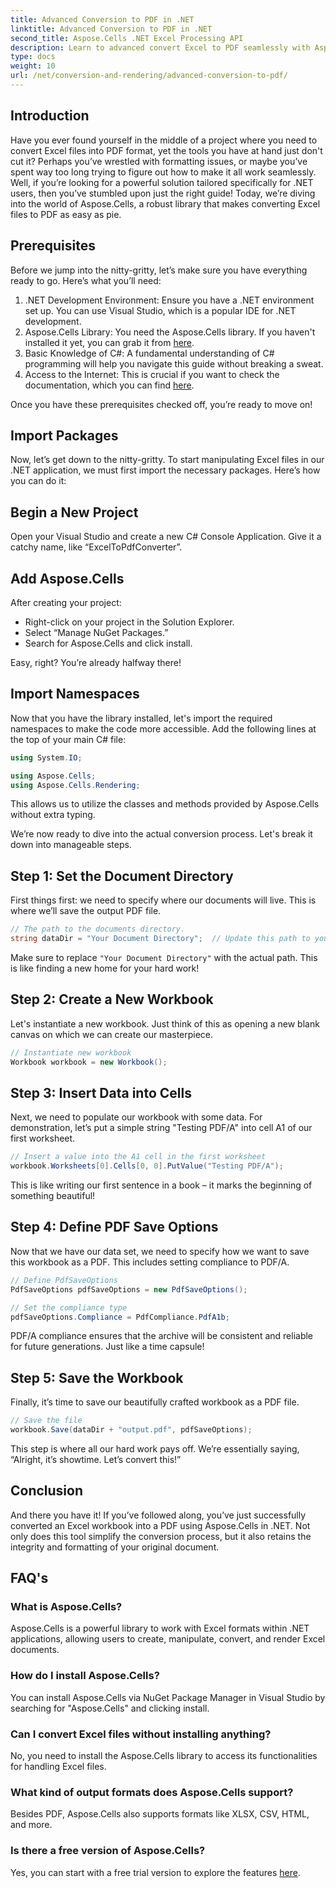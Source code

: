 ```yaml
---
title: Advanced Conversion to PDF in .NET
linktitle: Advanced Conversion to PDF in .NET
second_title: Aspose.Cells .NET Excel Processing API
description: Learn to advanced convert Excel to PDF seamlessly with Aspose.Cells in .NET. Follow our step-by-step guide.
type: docs
weight: 10
url: /net/conversion-and-rendering/advanced-conversion-to-pdf/
---
```

## Introduction

Have you ever found yourself in the middle of a project where you need to convert Excel files into PDF format, yet the tools you have at hand just don't cut it? Perhaps you’ve wrestled with formatting issues, or maybe you’ve spent way too long trying to figure out how to make it all work seamlessly. Well, if you’re looking for a powerful solution tailored specifically for .NET users, then you’ve stumbled upon just the right guide! Today, we’re diving into the world of Aspose.Cells, a robust library that makes converting Excel files to PDF as easy as pie. 

## Prerequisites

Before we jump into the nitty-gritty, let’s make sure you have everything ready to go. Here’s what you’ll need:

1. .NET Development Environment: Ensure you have a .NET environment set up. You can use Visual Studio, which is a popular IDE for .NET development.
2. Aspose.Cells Library: You need the Aspose.Cells library. If you haven't installed it yet, you can grab it from [here](https://releases.aspose.com/cells/net/).
3. Basic Knowledge of C#: A fundamental understanding of C# programming will help you navigate this guide without breaking a sweat.
4. Access to the Internet: This is crucial if you want to check the documentation, which you can find [here](https://reference.aspose.com/cells/net/). 

Once you have these prerequisites checked off, you’re ready to move on!

## Import Packages

Now, let’s get down to the nitty-gritty. To start manipulating Excel files in our .NET application, we must first import the necessary packages. Here’s how you can do it:

## Begin a New Project

Open your Visual Studio and create a new C# Console Application. Give it a catchy name, like “ExcelToPdfConverter”.

## Add Aspose.Cells

After creating your project:
- Right-click on your project in the Solution Explorer.
- Select “Manage NuGet Packages.”
- Search for Aspose.Cells and click install. 

Easy, right? You’re already halfway there!

## Import Namespaces

Now that you have the library installed, let's import the required namespaces to make the code more accessible. Add the following lines at the top of your main C# file:

```csharp
using System.IO;

using Aspose.Cells;
using Aspose.Cells.Rendering;
```

This allows us to utilize the classes and methods provided by Aspose.Cells without extra typing.

We’re now ready to dive into the actual conversion process. Let's break it down into manageable steps. 

## Step 1: Set the Document Directory

First things first: we need to specify where our documents will live. This is where we’ll save the output PDF file. 

```csharp
// The path to the documents directory.
string dataDir = "Your Document Directory";  // Update this path to your specific directory
```

Make sure to replace `"Your Document Directory"` with the actual path. This is like finding a new home for your hard work!

## Step 2: Create a New Workbook

Let's instantiate a new workbook. Just think of this as opening a new blank canvas on which we can create our masterpiece.

```csharp
// Instantiate new workbook
Workbook workbook = new Workbook();
```

## Step 3: Insert Data into Cells

Next, we need to populate our workbook with some data. For demonstration, let’s put a simple string "Testing PDF/A" into cell A1 of our first worksheet. 

```csharp
// Insert a value into the A1 cell in the first worksheet
workbook.Worksheets[0].Cells[0, 0].PutValue("Testing PDF/A");
```

This is like writing our first sentence in a book – it marks the beginning of something beautiful!

## Step 4: Define PDF Save Options

Now that we have our data set, we need to specify how we want to save this workbook as a PDF. This includes setting compliance to PDF/A. 

```csharp
// Define PdfSaveOptions
PdfSaveOptions pdfSaveOptions = new PdfSaveOptions();

// Set the compliance type
pdfSaveOptions.Compliance = PdfCompliance.PdfA1b;
```

PDF/A compliance ensures that the archive will be consistent and reliable for future generations. Just like a time capsule!

## Step 5: Save the Workbook

Finally, it’s time to save our beautifully crafted workbook as a PDF file. 

```csharp
// Save the file
workbook.Save(dataDir + "output.pdf", pdfSaveOptions);
```

This step is where all our hard work pays off. We’re essentially saying, “Alright, it’s showtime. Let’s convert this!”

## Conclusion

And there you have it! If you’ve followed along, you’ve just successfully converted an Excel workbook into a PDF using Aspose.Cells in .NET. Not only does this tool simplify the conversion process, but it also retains the integrity and formatting of your original document.

## FAQ's

### What is Aspose.Cells?
Aspose.Cells is a powerful library to work with Excel formats within .NET applications, allowing users to create, manipulate, convert, and render Excel documents.

### How do I install Aspose.Cells?
You can install Aspose.Cells via NuGet Package Manager in Visual Studio by searching for "Aspose.Cells" and clicking install.

### Can I convert Excel files without installing anything?
No, you need to install the Aspose.Cells library to access its functionalities for handling Excel files.

### What kind of output formats does Aspose.Cells support?
Besides PDF, Aspose.Cells also supports formats like XLSX, CSV, HTML, and more.

### Is there a free version of Aspose.Cells?
Yes, you can start with a free trial version to explore the features [here](https://releases.aspose.com/).
